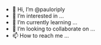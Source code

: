- 👋 Hi, I’m @pauloriply
- 👀 I’m interested in ...
- 🌱 I’m currently learning ...
- 💞️ I’m looking to collaborate on ...
- 📫 How to reach me ...

<!---
pauloriply/pauloriply is a ✨ special ✨ repository because its `README.md` (this file) appears on your GitHub profile.
You can click the Preview link to take a look at your changes.
--->
